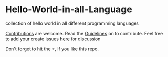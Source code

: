 # Hello-World-in-all-Language
collection of hello world in all different programming languages

[Contributions](https://github.com/jaypavasiya/Hello-World-in-all-Language/edit/master/CONTRIBUTING.md) are welcome. Read the [Guidelines](https://github.com/jaypavasiya/add-your-readme/blob/master/CONTRIBUTING.md) on to contribute.
Feel free to add your create issues [here](https://github.com/jaypavasiya/Hello-World-in-all-Language/issues) for discussion

Don't forget to hit the :star:, If you like this repo.


